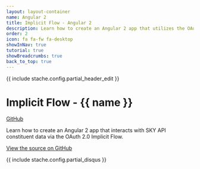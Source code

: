 ```yaml
---
layout: layout-container
name: Angular 2
title: Implicit Flow - Angular 2
description: Learn how to create an Angular 2 app that utilizes the OAuth 2.0 Implicit Flow and retrieves constituent data from our <%= stache.config.product_name_short %>.
order: 2
icon: fa fa-fw fa-desktop
showInNav: true
tutorial: true
showBreadcrumbs: true
back_to_top: true
---
```


{{ include stache.config.partial_header_edit }}

# Implicit Flow - {{ name }}

<a class="btn btn-primary" href="{{ stache.config.github_repo_implicit_flow_angular2 }}"><i class="fa fa-github fa-lg"></i> GitHub</a>

Learn how to create an Angular 2 app that interacts with SKY API constituent data via the OAuth 2.0 Implicit Flow.

<a href="{{ stache.config.github_repo_implicit_flow_angular2 }}" target="_blank">View the source on GitHub <i class="fa fa-external-link"></i></a>

{{ include stache.config.partial_disqus }}